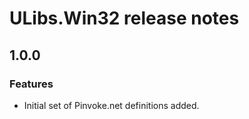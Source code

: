 ﻿# ULibs.Win32 release notes

## 1.0.0

### Features

- Initial set of Pinvoke.net definitions added.
